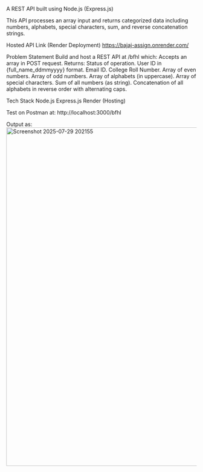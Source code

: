 A REST API built using Node.js (Express.js)

This API processes an array input and returns categorized data including numbers, alphabets, special characters, sum, and reverse concatenation strings.

 Hosted API Link (Render Deployment)
https://bajaj-assign.onrender.com/

Problem Statement
Build and host a REST API at /bfhl which:
Accepts an array in POST request.
Returns:
Status of operation.
User ID in {full_name_ddmmyyyy} format.
Email ID.
College Roll Number.
Array of even numbers.
Array of odd numbers.
Array of alphabets (in uppercase).
Array of special characters.
Sum of all numbers (as string).
Concatenation of all alphabets in reverse order with alternating caps.

Tech Stack
Node.js
Express.js
Render (Hosting)

Test on Postman at:
http://localhost:3000/bfhl

Output as:
<img width="870" height="894" alt="Screenshot 2025-07-29 202155" src="https://github.com/user-attachments/assets/0d98035e-7cdd-4263-8bed-2a5f30e0d282" />

